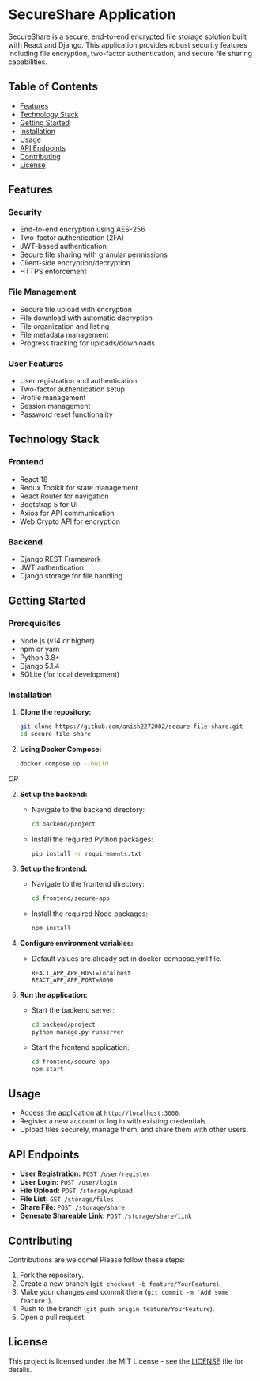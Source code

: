 # SecureShare Application

SecureShare is a secure, end-to-end encrypted file storage solution built with React and Django. This application provides robust security features including file encryption, two-factor authentication, and secure file sharing capabilities.

## Table of Contents
- [Features](#features)
- [Technology Stack](#technology-stack)
- [Getting Started](#getting-started)
- [Installation](#installation)
- [Usage](#usage)
- [API Endpoints](#api-endpoints)
- [Contributing](#contributing)
- [License](#license)

## Features
### Security
- End-to-end encryption using AES-256
- Two-factor authentication (2FA)
- JWT-based authentication
- Secure file sharing with granular permissions
- Client-side encryption/decryption
- HTTPS enforcement

### File Management
- Secure file upload with encryption
- File download with automatic decryption
- File organization and listing
- File metadata management
- Progress tracking for uploads/downloads

### User Features
- User registration and authentication
- Two-factor authentication setup
- Profile management
- Session management
- Password reset functionality

## Technology Stack
### Frontend
- React 18
- Redux Toolkit for state management
- React Router for navigation
- Bootstrap 5 for UI
- Axios for API communication
- Web Crypto API for encryption

### Backend
- Django REST Framework
- JWT authentication
- Django storage for file handling

## Getting Started
### Prerequisites
- Node.js (v14 or higher)
- npm or yarn
- Python 3.8+
- Django 5.1.4
- SQLite (for local development)

### Installation
1. **Clone the repository:**
   ```bash
   git clone https://github.com/anish2272002/secure-file-share.git
   cd secure-file-share
   ```

2. **Using Docker Compose:**
    ```bash
    docker compose up --build
    ```

*OR*

2. **Set up the backend:**
   - Navigate to the backend directory:
     ```bash
     cd backend/project
     ```
   - Install the required Python packages:
     ```bash
     pip install -r requirements.txt
     ```

3. **Set up the frontend:**
   - Navigate to the frontend directory:
     ```bash
     cd frontend/secure-app
     ```
   - Install the required Node packages:
     ```bash
     npm install
     ```

4. **Configure environment variables:**
   - Default values are already set in docker-compose.yml file.
     ```env
     REACT_APP_APP_HOST=localhost
     REACT_APP_APP_PORT=8000
     ```

5. **Run the application:**
   - Start the backend server:
     ```bash
     cd backend/project
     python manage.py runserver
     ```
   - Start the frontend application:
     ```bash
     cd frontend/secure-app
     npm start
     ```

## Usage
- Access the application at `http://localhost:3000`.
- Register a new account or log in with existing credentials.
- Upload files securely, manage them, and share them with other users.

## API Endpoints
- **User Registration:** `POST /user/register`
- **User Login:** `POST /user/login`
- **File Upload:** `POST /storage/upload`
- **File List:** `GET /storage/files`
- **Share File:** `POST /storage/share`
- **Generate Shareable Link:** `POST /storage/share/link`

## Contributing
Contributions are welcome! Please follow these steps:
1. Fork the repository.
2. Create a new branch (`git checkout -b feature/YourFeature`).
3. Make your changes and commit them (`git commit -m 'Add some feature'`).
4. Push to the branch (`git push origin feature/YourFeature`).
5. Open a pull request.

## License
This project is licensed under the MIT License - see the [LICENSE](LICENSE) file for details.